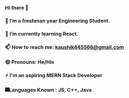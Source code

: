 ### Hi there 👋

### 🔭 I’m a freshman year Engineering Student.
### 🌱 I’m currently learning React.
### 📫 How to reach me: kaushik445566@gmail.com
### 😄 Pronouns: He/His
### ⚡ I'm an aspiring MERN Stack Developer
### 🎆Languages Known : JS, C++, Java
